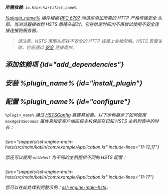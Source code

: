 [//]: # (title: HSTS)

<primary-label ref="server-plugin"/>

<var name="plugin_name" value="HSTS"/>
<var name="package_name" value="io.ktor.server.plugins.hsts"/>
<var name="artifact_name" value="ktor-server-hsts"/>

<tldr>
<p>
<b>所需依赖</b>: <code>io.ktor:%artifact_name%</code>
</p>
<var name="example_name" value="ssl-engine-main-hsts"/>
<include from="lib.topic" element-id="download_example"/>
<include from="lib.topic" element-id="native_server_supported"/>
</tldr>

[%plugin_name%](https://api.ktor.io/ktor-server/ktor-server-plugins/ktor-server-hsts/io.ktor.server.plugins.hsts/-h-s-t-s.html) 插件根据 [RFC 6797](https://tools.ietf.org/html/rfc6797) 向请求添加所需的 _HTTP 严格传输安全_ 头部。当浏览器接收到 HSTS 策略头部时，它在给定时间内不再尝试使用不安全连接连接到服务器。

> 请注意，HSTS 策略头部在不安全的 HTTP 连接上会被忽略。HSTS 若要生效，它应通过 [安全](server-ssl.md) 连接提供。

## 添加依赖项 {id="add_dependencies"}

<include from="lib.topic" element-id="add_ktor_artifact_intro"/>
<include from="lib.topic" element-id="add_ktor_artifact"/>

## 安装 %plugin_name% {id="install_plugin"}

<include from="lib.topic" element-id="install_plugin"/>
<include from="lib.topic" element-id="install_plugin_route"/>

## 配置 %plugin_name% {id="configure"}

`%plugin_name%` 通过 [HSTSConfig](https://api.ktor.io/ktor-server/ktor-server-plugins/ktor-server-hsts/io.ktor.server.plugins.hsts/-h-s-t-s-config/index.html) 暴露其设置。以下示例展示了如何使用 `maxAgeInSeconds` 属性来指定客户端应将主机保留在已知 HSTS 主机列表中的时长：

```kotlin
```
{src="snippets/ssl-engine-main-hsts/src/main/kotlin/com/example/Application.kt" include-lines="11-12,17"}

您还可以使用 `withHost` 为不同的主机提供不同的 HSTS 配置：

```kotlin
```
{src="snippets/ssl-engine-main-hsts/src/main/kotlin/com/example/Application.kt" include-lines="11-17"}

您可以在此处找到完整示例：[ssl-engine-main-hsts](https://github.com/ktorio/ktor-documentation/tree/%ktor_version%/codeSnippets/snippets/ssl-engine-main-hsts)。